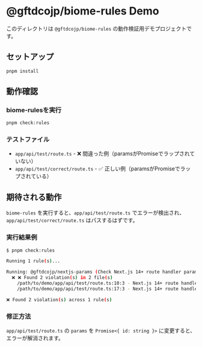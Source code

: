 # @gftdcojp/biome-rules Demo

このディレクトリは `@gftdcojp/biome-rules` の動作検証用デモプロジェクトです。

## セットアップ

```bash
pnpm install
```

## 動作確認

### biome-rulesを実行

```bash
pnpm check:rules
```

### テストファイル

- `app/api/test/route.ts` - ❌ 間違った例（paramsがPromiseでラップされていない）
- `app/api/test/correct/route.ts` - ✅ 正しい例（paramsがPromiseでラップされている）

## 期待される動作

`biome-rules` を実行すると、`app/api/test/route.ts` でエラーが検出され、`app/api/test/correct/route.ts` はパスするはずです。

### 実行結果例

```bash
$ pnpm check:rules

Running 1 rule(s)...

Running: @gftdcojp/nextjs-params (Check Next.js 14+ route handler params must be Promise<{ ... }>)...
  ❌ ❌ Found 2 violation(s) in 2 file(s)
    /path/to/demo/app/api/test/route.ts:10:3 - Next.js 14+ route handler "GET" params must be Promise<{ ... }>. Found: { id: string; }
    /path/to/demo/app/api/test/route.ts:17:3 - Next.js 14+ route handler "POST" params must be Promise<{ ... }>. Found: { id: string; }

❌ Found 2 violation(s) across 1 rule(s)
```

### 修正方法

`app/api/test/route.ts` の `params` を `Promise<{ id: string }>` に変更すると、エラーが解消されます。

